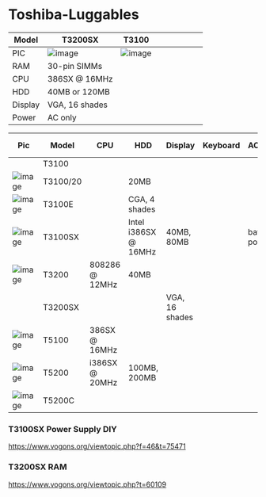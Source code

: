 # Toshiba-Luggables


|Model | T3200SX| T3100 |||||||
|-| -|-|-|-|-|-|-|-|
| PIC | ![image](https://user-images.githubusercontent.com/38451588/132156900-ec600cab-1ae3-491f-9390-c1e370f1ce05.png) | ![image](https://user-images.githubusercontent.com/38451588/132145872-4dcf96a6-46b6-4bb1-9e2b-0eb364b1202c.png) |
| RAM | 30-pin SIMMs | |
| CPU | 386SX @ 16MHz | |
| HDD | 40MB or 120MB | |
| Display | VGA, 16 shades | |
| Power | AC only | |

| Pic | Model | CPU | HDD | Display | Keyboard | AC/Battery | FDD | RAM | Video connector |
|-|------|-----------|------|-------|-------|--|--|-|-|
| | T3100 | 
| ![image](https://user-images.githubusercontent.com/38451588/132156877-407fe19b-c23d-4270-be8e-e486c2868c1f.png) | T3100/20 | | 20MB |
| ![image](https://user-images.githubusercontent.com/38451588/132145855-c2893c01-d5e3-4fcc-a696-e0c7a0868012.png) | T3100E | | CGA, 4 shades |
| ![image](https://user-images.githubusercontent.com/38451588/132145758-2e1ec5d3-9c39-48e3-a588-aa2c999f33bd.png) | T3100SX | | Intel i386SX @ 16MHz | 40MB, 80MB | | battery powered  |
| ![image](https://user-images.githubusercontent.com/38451588/132145966-05bdf7b5-c003-4282-9be4-f3f53c89d23d.png) | T3200 | 808286 @ 12MHz | 40MB |
|  | T3200SX |  | | VGA, 16 shades| 
| ![image](https://user-images.githubusercontent.com/38451588/132157114-dcd7da20-5dc4-4b51-acd2-3f2cfd6c5c5a.png) | T5100 | 386SX @ 16MHz | 
| ![image](https://user-images.githubusercontent.com/38451588/132145960-61c5740c-3ec9-47e6-a87f-779d39600840.png) | T5200 | i386SX @ 20MHz | 100MB, 200MB | |  | |
| ![image](https://user-images.githubusercontent.com/38451588/132157999-639ebbf5-c3af-4e63-8f74-da64561de17f.png) | T5200C |



### T3100SX Power Supply DIY

https://www.vogons.org/viewtopic.php?f=46&t=75471


### T3200SX RAM

https://www.vogons.org/viewtopic.php?t=60109
